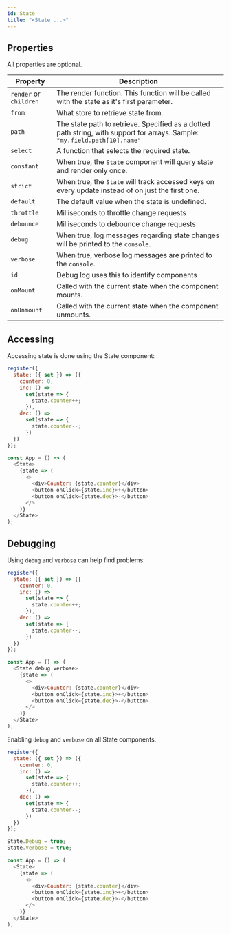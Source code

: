 ```yaml
---
id: State
title: "<State ...>"
---
```


## Properties

All properties are optional.

| Property               | Description                                                                                                                |
| ---------------------- | -------------------------------------------------------------------------------------------------------------------------- |
| `render` or `children` | The render function. This function will be called with the state as it's first parameter.                                  |
| `from`                 | What store to retrieve state from.                                                                                         |
| `path`                 | The state path to retrieve. Specified as a dotted path string, with support for arrays. Sample: `"my.field.path[10].name"` |
| `select`               | A function that selects the required state.                                                                                |
| `constant`             | When true, the `State` component will query state and render only once.                                                    |
| `strict`               | When true, the `State` will track accessed keys on every update instead of on just the first one.                          |
| `default`              | The default value when the state is undefined.                                                                             |
| `throttle`             | Milliseconds to throttle change requests                                                                                   |
| `debounce`             | Milliseconds to debounce change requests                                                                                   |
| `debug`                | When true, log messages regarding state changes will be printed to the `console`.                                          |
| `verbose`              | When true, verbose log messages are printed to the `console`.                                                              |
| `id`                   | Debug log uses this to identify components                                                                                 |
| `onMount`              | Called with the current state when the component mounts.                                                                   |
| `onUnmount`            | Called with the current state when the component unmounts.                                                                 |

## Accessing

Accessing state is done using the State component:

```js
register({
  state: ({ set }) => ({
    counter: 0,
    inc: () =>
      set(state => {
        state.counter++;
      }),
    dec: () =>
      set(state => {
        state.counter--;
      })
  })
});

const App = () => (
  <State>
    {state => (
      <>
        <div>Counter: {state.counter}</div>
        <button onClick={state.inc}>+</button>
        <button onClick={state.dec}>-</button>
      </>
    )}
  </State>
);
```

## Debugging

Using `debug` and `verbose` can help find problems:

```js
register({
  state: ({ set }) => ({
    counter: 0,
    inc: () =>
      set(state => {
        state.counter++;
      }),
    dec: () =>
      set(state => {
        state.counter--;
      })
  })
});

const App = () => (
  <State debug verbose>
    {state => (
      <>
        <div>Counter: {state.counter}</div>
        <button onClick={state.inc}>+</button>
        <button onClick={state.dec}>-</button>
      </>
    )}
  </State>
);
```

Enabling `debug` and `verbose` on all State components:

```js
register({
  state: ({ set }) => ({
    counter: 0,
    inc: () =>
      set(state => {
        state.counter++;
      }),
    dec: () =>
      set(state => {
        state.counter--;
      })
  })
});

State.Debug = true;
State.Verbose = true;

const App = () => (
  <State>
    {state => (
      <>
        <div>Counter: {state.counter}</div>
        <button onClick={state.inc}>+</button>
        <button onClick={state.dec}>-</button>
      </>
    )}
  </State>
);
```
